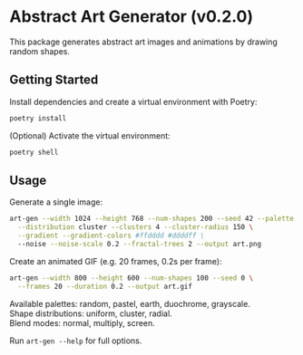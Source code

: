 # Abstract Art Generator (v0.2.0)

This package generates abstract art images and animations by drawing random shapes.

## Getting Started

Install dependencies and create a virtual environment with Poetry:
```bash
poetry install
```

(Optional) Activate the virtual environment:
```bash
poetry shell
```

## Usage

Generate a single image:
```bash
art-gen --width 1024 --height 768 --num-shapes 200 --seed 42 --palette pastel \
  --distribution cluster --clusters 4 --cluster-radius 150 \
  --gradient --gradient-colors #ffdddd #ddddff \
  --noise --noise-scale 0.2 --fractal-trees 2 --output art.png
```

Create an animated GIF (e.g. 20 frames, 0.2s per frame):
```bash
art-gen --width 800 --height 600 --num-shapes 100 --seed 0 \
  --frames 20 --duration 0.2 --output art.gif
```

Available palettes: random, pastel, earth, duochrome, grayscale.  
Shape distributions: uniform, cluster, radial.  
Blend modes: normal, multiply, screen.

Run `art-gen --help` for full options.